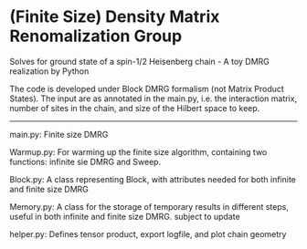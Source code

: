 # (Finite Size) Density Matrix Renomalization Group

Solves for ground state of a spin-1/2 Heisenberg chain - A toy DMRG realization by Python

The code is developed under Block DMRG formalism (not Matrix Product States). The input are as annotated in the main.py, i.e. the interaction matrix, number of sites in the chain, and size of the Hilbert space to keep. 

- - - - - - - - - - - - - - - - - - -
main.py: Finite size DMRG

Warmup.py: For warming up the finite size algorithm, containing two functions:
           infinite sie DMRG and Sweep.

Block.py: A class representing Block, with attributes needed for both infinite and finite size DMRG

Memory.py: A class for the storage of temporary results in different steps, useful in both infinite and finite size DMRG. 
        subject to update

helper.py: Defines tensor product, export logfile, and plot chain geometry
           
